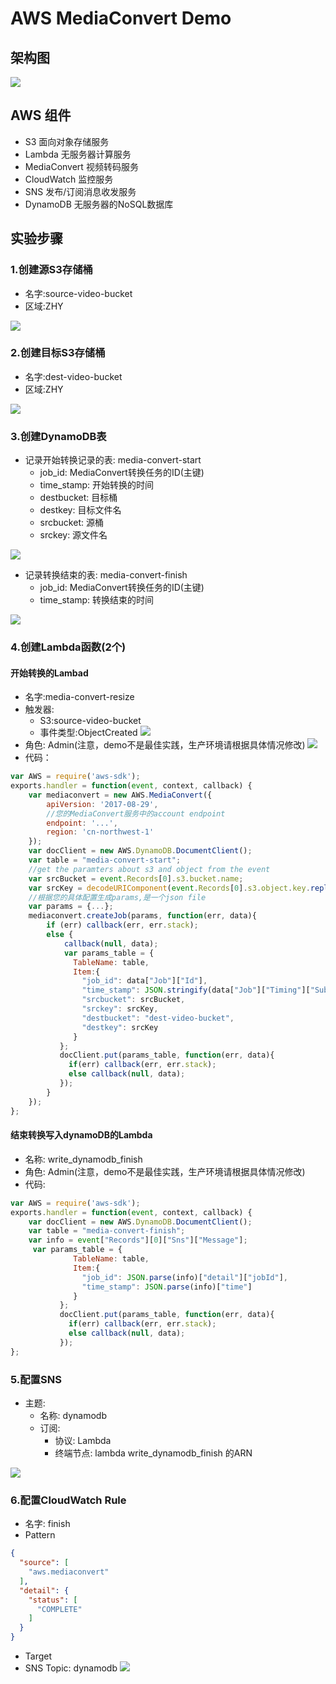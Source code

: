 # AWS MediaConvert Demo
## 架构图
![](https://image-resources-aws.s3.amazonaws.com/54129C4CB8D01CBA5BDE94414122566B.png)

## AWS 组件
* S3 面向对象存储服务
* Lambda 无服务器计算服务
* MediaConvert 视频转码服务
* CloudWatch 监控服务
* SNS 发布/订阅消息收发服务
* DynamoDB 无服务器的NoSQL数据库

## 实验步骤
### 1.创建源S3存储桶
* 名字:source-video-bucket
* 区域:ZHY

![](https://image-resources-aws.s3.amazonaws.com/Screen+Shot+2019-06-26+at+9.59.58+PM.png)

### 2.创建目标S3存储桶
* 名字:dest-video-bucket
* 区域:ZHY

![](https://image-resources-aws.s3.amazonaws.com/Screen+Shot+2019-06-26+at+10.04.03+PM.png)

### 3.创建DynamoDB表
* 记录开始转换记录的表: media-convert-start
    * job_id: MediaConvert转换任务的ID(主键)
    * time_stamp: 开始转换的时间
    * destbucket: 目标桶
    * destkey: 目标文件名
    * srcbucket: 源桶
    * srckey: 源文件名

![](https://image-resources-aws.s3.amazonaws.com/Screen+Shot+2019-06-26+at+10.28.55+PM.png)
* 记录转换结束的表: media-convert-finish
    * job_id: MediaConvert转换任务的ID(主键)
    * time_stamp: 转换结束的时间

![](https://image-resources-aws.s3.amazonaws.com/Screen+Shot+2019-06-26+at+10.28.55+PM.png)

### 4.创建Lambda函数(2个)
#### 开始转换的Lambad
* 名字:media-convert-resize
* 触发器:
    * S3:source-video-bucket
    * 事件类型:ObjectCreated
![](https://image-resources-aws.s3.amazonaws.com/Screen+Shot+2019-06-26+at+10.07.36+PM.png)
* 角色: Admin(注意，demo不是最佳实践，生产环境请根据具体情况修改)
![](https://image-resources-aws.s3.amazonaws.com/Screen+Shot+2019-06-26+at+10.14.23+PM.png)
* 代码：
```javascript
var AWS = require('aws-sdk');
exports.handler = function(event, context, callback) {
    var mediaconvert = new AWS.MediaConvert({
        apiVersion: '2017-08-29',
        //您的MediaConvert服务中的account endpoint
        endpoint: '...',
        region: 'cn-northwest-1'
    });
    var docClient = new AWS.DynamoDB.DocumentClient();
    var table = "media-convert-start";
    //get the paramters about s3 and object from the event
    var srcBucket = event.Records[0].s3.bucket.name;
    var srcKey = decodeURIComponent(event.Records[0].s3.object.key.replace(/\+/g, " "));
    //根据您的具体配置生成params,是一个json file
    var params = {...};
    mediaconvert.createJob(params, function(err, data){
        if (err) callback(err, err.stack);
        else {
            callback(null, data);
            var params_table = {
              TableName: table,
              Item:{
                "job_id": data["Job"]["Id"],
                "time_stamp": JSON.stringify(data["Job"]["Timing"]["SubmitTime"]),
                "srcbucket": srcBucket,
                "srckey": srcKey,
                "destbucket": "dest-video-bucket",
                "destkey": srcKey
              }
           };
           docClient.put(params_table, function(err, data){
             if(err) callback(err, err.stack);
             else callback(null, data);
           });
        }
    });  
};
```
#### 结束转换写入dynamoDB的Lambda
* 名称: write_dynamodb_finish
* 角色: Admin(注意，demo不是最佳实践，生产环境请根据具体情况修改)
* 代码:
```javascript
var AWS = require('aws-sdk');
exports.handler = function(event, context, callback) {
    var docClient = new AWS.DynamoDB.DocumentClient();
    var table = "media-convert-finish";
    var info = event["Records"][0]["Sns"]["Message"];
     var params_table = {
              TableName: table,
              Item:{
                "job_id": JSON.parse(info)["detail"]["jobId"],
                "time_stamp": JSON.parse(info)["time"]
              }
           };
           docClient.put(params_table, function(err, data){
             if(err) callback(err, err.stack);
             else callback(null, data);
           });
};
```

### 5.配置SNS
* 主题: 
    * 名称: dynamodb
    * 订阅: 
        * 协议: Lambda
        * 终端节点: lambda write_dynamodb_finish 的ARN

![](https://image-resources-aws.s3.amazonaws.com/Screen+Shot+2019-06-26+at+10.51.17+PM.png)

### 6.配置CloudWatch Rule
* 名字: finish
* Pattern
```json
{
  "source": [
    "aws.mediaconvert"
  ],
  "detail": {
    "status": [
      "COMPLETE"
    ]
  }
}
```
* Target
* SNS Topic: dynamodb
![](https://image-resources-aws.s3.amazonaws.com/Screen+Shot+2019-06-26+at+10.59.44+PM.png)